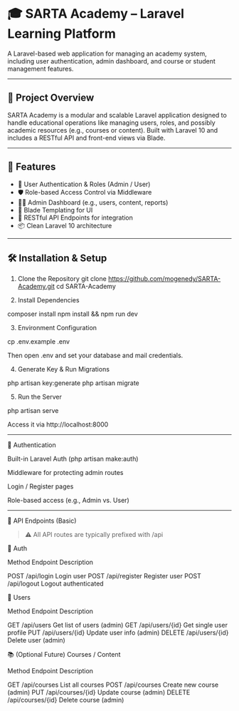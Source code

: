# 🎓 SARTA Academy – Laravel Learning Platform

A Laravel-based web application for managing an academy system, including user authentication, admin dashboard, and course or student management features.

---

## 📌 Project Overview

SARTA Academy is a modular and scalable Laravel application designed to handle educational operations like managing users, roles, and possibly academic resources (e.g., courses or content). Built with Laravel 10 and includes a RESTful API and front-end views via Blade.

---

## 🚀 Features

- 👤 User Authentication & Roles (Admin / User)
- 🛡️ Role-based Access Control via Middleware
- 🧑‍💼 Admin Dashboard (e.g., users, content, reports)
- 📄 Blade Templating for UI
- 🔌 RESTful API Endpoints for integration
- 📦 Clean Laravel 10 architecture

---

## 🛠️ Installation & Setup

1. Clone the Repository
git clone https://github.com/mogenedy/SARTA-Academy.git
cd SARTA-Academy

2. Install Dependencies

composer install
npm install && npm run dev

3. Environment Configuration

cp .env.example .env

Then open .env and set your database and mail credentials.

4. Generate Key & Run Migrations

php artisan key:generate
php artisan migrate

5. Run the Server

php artisan serve

Access it via http://localhost:8000


---

🔐 Authentication

Built-in Laravel Auth (php artisan make:auth)

Middleware for protecting admin routes

Login / Register pages

Role-based access (e.g., Admin vs. User)



---

📡 API Endpoints (Basic)

> ⚠️ All API routes are typically prefixed with /api



🔑 Auth

Method	Endpoint	Description

POST	/api/login	Login user
POST	/api/register	Register user
POST	/api/logout	Logout authenticated


👥 Users

Method	Endpoint	Description

GET	/api/users	Get list of users (admin)
GET	/api/users/{id}	Get single user profile
PUT	/api/users/{id}	Update user info (admin)
DELETE	/api/users/{id}	Delete user (admin)


📚 (Optional Future) Courses / Content

Method	Endpoint	Description

GET	/api/courses	List all courses
POST	/api/courses	Create new course (admin)
PUT	/api/courses/{id}	Update course (admin)
DELETE	/api/courses/{id}	Delete course (admin)

